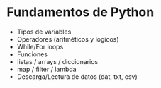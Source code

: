 # Fundamentos de Python

- Tipos de variables
- Operadores (aritméticos y lógicos)
- While/For loops
- Funciones
- listas / arrays / diccionarios
- map / filter / lambda
- Descarga/Lectura de datos (dat, txt, csv)